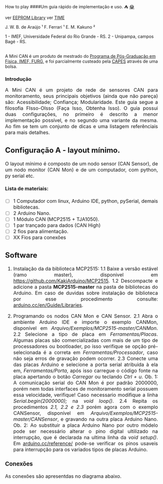  How to play
####Um guia rápido de implementação e uso. :tent: [:joy:](https://gist.github.com/rxaviers/7360908)

ver [EEPROM Library](https://www.arduino.cc/en/Reference/EEPROM)
ver [TIME](https://playground.arduino.cc/Code/Time/)

J. W. B. de Araújo ¹
F. Ferrari ¹
E. M. Kakuno ²<br>

1 - IMEF, Universidade Federal do Rio Grande - RS.
2 - Unipampa, campos Bagé - RS.<br><br>

A Mini CAN é um produto de mestrado do [Programa de Pós-Graduação em Física, IMEF, FURG](https://ppgfisica.furg.br/), e foi parcialmente custeado pela [CAPES](https://www.gov.br/capes/pt-br) através de uma bolsa.

### Introdução
<div style="text-align: justify"> <font size="3pt" style="arial">
A Mini CAN é um projeto de rede de sensores CAN para monitoramento, seus principais objetivos (ainda que não pareça) são: Acessibilidade; Confiança; Modularidade.
Este guia segue a filosofia FIsso-OIsso (Faça Isso, Obtenha Isso). O guia possui duas configurações, no primeiro é descrito a menor implementação possível, e no segundo uma variante da mesma. Ao fim se tem um conjunto de dicas e uma listagem referênciais para mais detalhes.
<div>

## Configuração A - layout mínimo.
<div style="text-align: justify"> <font size="3pt" style="arial">
O layout mínimo é composto de um nodo sensor (CAN Sensor), de um nodo monitor (CAN Mon) e de um computador, com python, py serial etc.
<div>

#### Lista de materiais:
- [ ] 1 Computador com linux, Arduino IDE, python, pySerial, demais bibliotecas.
- [ ] 2 Arduino Nano.
- [ ] 1 Módulo CAN (MCP2515 + TJA1050).
- [ ] 1 par trançado para dados (CAN High)
- [ ] 2 fios para alimentação.
- [ ] XX Fios para conexões

## Software
1. Instalação da da biblioteca MCP2515:
1.1 Baixe a versão estável (ramo master), disponivel em https://github.com/KakiArduino/MCP2515.
1.2 Descompacte e adicione a pasta  **MCP2515-master** na pasta de bibliotecas do Arduino.
Em caso de duvidas sobre instalação de biblioteca por esse procedimento consulte: [arduino.cc/en/Guide/Libraries](https://www.arduino.cc/en/Guide/Libraries#importing-a-zip-library).

2. Programando os nodos CAN Mon e CAN Sensor.
2.1 Abra o ambiente Arduino IDE e importe o exemplo CANMon, disponível em *Arquivo/Exemplos/MCP2515-master/CANMon*.
2.2 Selecione a tipo de placa em *Ferramentas/Placas*. Algumas placas são comercializadas com mais de um tipo de processadores ou bootloader, po isso verifique se opção pré-selecionada é a correta em *Ferramentas/Processador*, caso não seja erros de gravação podem ocorrer.
2.3 Conecte uma das placas Arduino e selecione a porta serial atribuida à ela em, *Ferramentas/Porta*, após isso carregue o código fonte na placa apertando o botão *Carregar* ou teclando *Ctrl + u*.
Ob. 1: A comunicação serial do CAN Mon é por padrão 2000000, porém nem todas interfaces de monitoramento serial possuem essa velocidade, verifique! Caso necessario modifique a linha *Serial.begin(2000000);* na *void loop()*.
2.4 Repita os procedimentos *2.1, 2.2 e 2.3* porém agora com o exemplo CANSensor, disponível em *Arquivo/Exemplos/MCP2515-master/CANSensor*, e gravando na outra placa Arduino Nano.
Ob. 2: Ao substituir a placa Arduino Nano por outro módelo pode ser necessário alterar o pino digital ultilizado na interrupção, que é declarada na ultima linha da *void setup()*. Em [arduino.cc/reference/](https://www.arduino.cc/reference/pt/language/functions/external-interrupts/attachinterrupt/) pode-se verificar os pinos usaveis para interrupção para os variados tipos de placas Arduino.

### Conexões
As conexões são apresentdas no diagrama abaixo.
